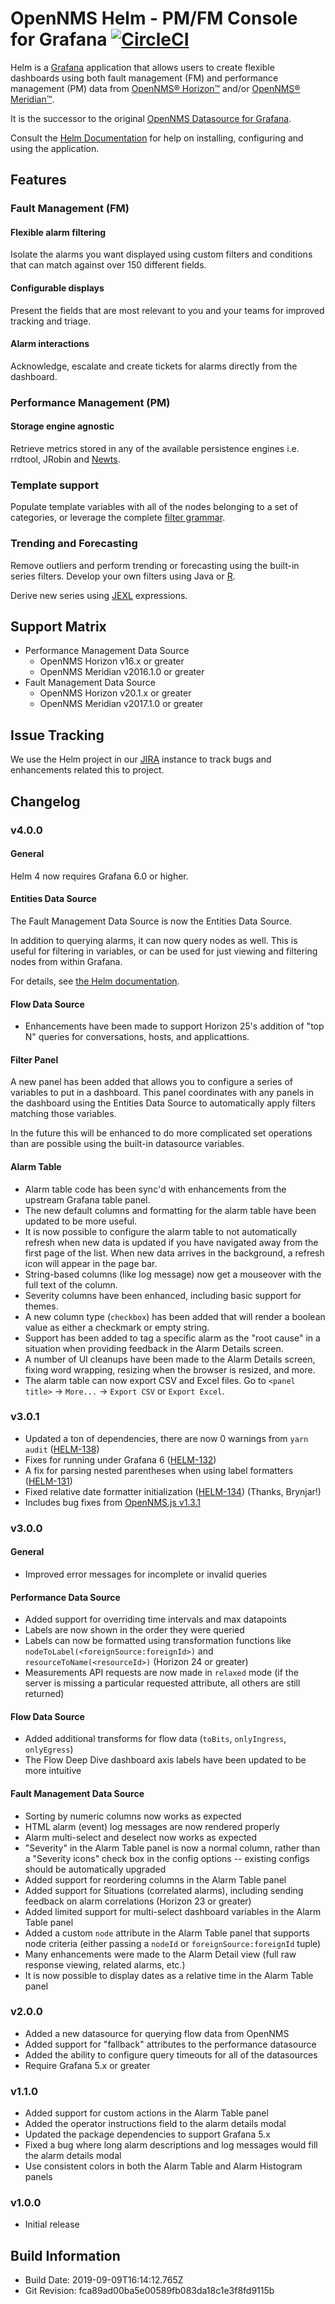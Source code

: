 # OpenNMS Helm - PM/FM Console for Grafana [![CircleCI](https://circleci.com/gh/OpenNMS/opennms-helm.svg?style=svg)](https://circleci.com/gh/OpenNMS/opennms-helm)

Helm is a [Grafana](https://grafana.com/) application that allows users to create flexible dashboards using both fault management (FM) and performance management (PM) data from [OpenNMS® Horizon™](https://www.opennms.org) and/or [OpenNMS® Meridian™](https://www.opennms.com/).

It is the successor to the original [OpenNMS Datasource for Grafana](https://github.com/OpenNMS/grafana-opennms-datasource).

Consult the [Helm Documentation](http://docs.opennms.org/helm/branches/master/helm/latest/welcome/index.html) for help on installing, configuring and using the application.

## Features

### Fault Management (FM)

#### Flexible alarm filtering

Isolate the alarms you want displayed using custom filters and conditions that can match against over 150 different fields.

#### Configurable displays

Present the fields that are most relevant to you and your teams for improved tracking and triage.

#### Alarm interactions

Acknowledge, escalate and create tickets for alarms directly from the dashboard.

### Performance Management (PM)

#### Storage engine agnostic

Retrieve metrics stored in any of the available persistence engines i.e. rrdtool, JRobin and [Newts](https://github.com/OpenNMS/newts).

### Template support

Populate template variables with all of the nodes belonging to a set of categories, or leverage the complete [filter grammar](https://www.opennms.org/wiki/Filters).

### Trending and Forecasting

Remove outliers and perform trending or forecasting using the built-in series filters. Develop your own filters using Java or [R](https://www.r-project.org/).

Derive new series using
[JEXL](https://commons.apache.org/proper/commons-jexl/reference/syntax.html) expressions.

## Support Matrix

 * Performance Management Data Source
   * OpenNMS Horizon v16.x or greater
   * OpenNMS Meridian v2016.1.0 or greater
 * Fault Management Data Source
   * OpenNMS Horizon v20.1.x or greater
   * OpenNMS Meridian v2017.1.0 or greater

## Issue Tracking

We use the Helm project in our [JIRA](https://issues.opennms.org/projects/HELM) instance to track bugs and enhancements related this to project.

## Changelog

### v4.0.0

#### General

Helm 4 now requires Grafana 6.0 or higher.

#### Entities Data Source

The Fault Management Data Source is now the Entities Data Source.

In addition to querying alarms, it can now query nodes as well.
This is useful for filtering in variables, or can be used for just viewing and filtering nodes from within Grafana.

For details, see [the Helm documentation](http://docs.opennms.org/helm/releases/latest/helm/latest/installation/upgrading.html).

#### Flow Data Source

- Enhancements have been made to support Horizon 25's addition of "top N" queries for conversations, hosts, and applicattions.

#### Filter Panel

A new panel has been added that allows you to configure a series of variables to put in a dashboard.
This panel coordinates with any panels in the dashboard using the Entities Data Source to automatically apply filters matching those variables.

In the future this will be enhanced to do more complicated set operations than are possible using the built-in datasource variables.

#### Alarm Table

- Alarm table code has been sync'd with enhancements from the upstream Grafana table panel.
- The new default columns and formatting for the alarm table have been updated to be more useful.
- It is now possible to configure the alarm table to not automatically refresh when new data is updated if you have navigated away from the first page of the list. When new data arrives in the background, a refresh icon will appear in the page bar.
- String-based columns (like log message) now get a mouseover with the full text of the column.
- Severity columns have been enhanced, including basic support for themes.
- A new column type (`checkbox`) has been added that will render a boolean value as either a checkmark or empty string.
- Support has been added to tag a specific alarm as the "root cause" in a situation when providing feedback in the Alarm Details screen.
- A number of UI cleanups have been made to the Alarm Details screen, fixing word wrapping, resizing when the browser is resized, and more.
- The alarm table can now export CSV and Excel files.  Go to `<panel title>` -> `More...` -> `Export CSV` or `Export Excel`.

### v3.0.1

- Updated a ton of dependencies, there are now 0 warnings from `yarn audit` ([HELM-138](https://issues.opennms.org/browse/HELM-138))
- Fixes for running under Grafana 6 ([HELM-132](https://issues.opennms.org/browse/HELM-132))
- A fix for parsing nested parentheses when using label formatters ([HELM-131](https://issues.opennms.org/browse/HELM-131))
- Fixed relative date formatter initialization ([HELM-134](https://issues.opennms.org/browse/HELM-134)) (Thanks,  Brynjar!)
- Includes bug fixes from [OpenNMS.js v1.3.1](https://github.com/OpenNMS/opennms-js/releases/tag/v1.3.1)

### v3.0.0

#### General

- Improved error messages for incomplete or invalid queries

#### Performance Data Source

- Added support for overriding time intervals and max datapoints
- Labels are now shown in the order they were queried
- Labels can now be formatted using transformation functions like
  `nodeToLabel(<foreignSource:foreignId>)` and `resourceToName(<resourceId>)`
  (Horizon 24 or greater)
- Measurements API requests are now made in `relaxed` mode (if the server
  is missing a particular requested attribute, all others are still returned)

#### Flow Data Source

- Added additional transforms for flow data (`toBits`, `onlyIngress`, `onlyEgress`)
- The Flow Deep Dive dashboard axis labels have been updated to be more intuitive

#### Fault Management Data Source

- Sorting by numeric columns now works as expected
- HTML alarm (event) log messages are now rendered properly
- Alarm multi-select and deselect now works as expected
- "Severity" in the Alarm Table panel is now a normal column, rather than a "Severity icons" check
  box in the config options -- existing configs should be automatically upgraded
- Added support for reordering columns in the Alarm Table panel
- Added support for Situations (correlated alarms), including sending feedback on
  alarm correlations (Horizon 23 or greater)
- Added limited support for multi-select dashboard variables in the Alarm Table panel
- Added a custom `node` attribute in the Alarm Table panel that supports node criteria
  (either passing a `nodeId` or `foreignSource:foreignId` tuple)
- Many enhancements were made to the Alarm Detail view
  (full raw response viewing, related alarms, etc.)
- It is now possible to display dates as a relative time in the Alarm Table panel

### v2.0.0

- Added a new datasource for querying flow data from OpenNMS
- Added support for "fallback" attributes to the performance datasource
- Added the ability to configure query timeouts for all of the datasources
- Require Grafana 5.x or greater

### v1.1.0

- Added support for custom actions in the Alarm Table panel
- Added the operator instructions field to the alarm details modal
- Updated the package dependencies to support Grafana 5.x
- Fixed a bug where long alarm descriptions and log messages would fill the alarm details modal
- Use consistent colors in both the Alarm Table and Alarm Histogram panels

### v1.0.0

- Initial release


## Build Information

- Build Date: 2019-09-09T16:14:12.765Z
- Git Revision: fca89ad00ba5e00589fb083da18c1e3f8fd9115b


